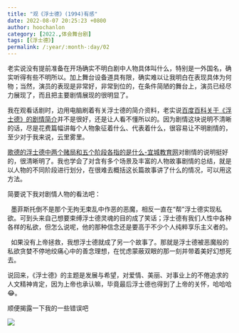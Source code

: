 ```yaml
---
title: "观《浮士德》(1994)有感"
date: 2022-08-07 20:25:23 +0800
author: hoochanlon
category: [2022.,体会舞台剧]
tags: [《浮士德》]
permalink: /:year/:month-:day/02
---
```


老实说没有提前准备在开场确实不明白剧中人物具体叫什么，特别是一外国名，确实听得有些不明所以。加上舞台设备道具有限，确实难以让我明白在表现具体为何物；当然，演员的表现是非常好，非常到位的，在条件简陋的舞台上，演员已经尽力展现了，而且把主要剧情展现的很明显了。

<!-- more -->

我在观看话剧时，边用电脑刷着有关浮士德的简介资料，老实说[百度百科关于《浮士德》的剧情简介](https://baike.baidu.com/item/浮士德/1895?fr=aladdin)并不是很好，还是让人看不懂所以的。因为剧情这块说明不清晰的话，尽是花费篇幅讲每个人物象征着什么、代表着什么，很容易让不明剧情的，至少对于我来说，云里雾里。

[歌德的浮士德中两个赌局和五个阶段各指的是什么-宜城教育网](http://www.ychedu.com/CRJY/sjmz/613123.html)对剧情的说明挺好的，很清晰明了。我也学会了对含有多个场景及丰富的人物故事剧情的总结，就是以人物的不同阶段进行划分，在很难去概括这长篇故事讲了什么的情况，可以用这方法。

简要说下我对剧情人物的看法吧：

&nbsp;&nbsp;墨菲斯托倒不是那个无拘无束乱中作恶的恶魔，相反一直在“帮”浮士德实现私欲。可到头来自己想要束缚浮士德灵魂的目的成了笑话；浮士德有我们人性中各种各样的私欲，但怎么说呢，他的那种信念还是要高于不少个人纯粹享乐主义者的。

&nbsp;&nbsp;如果没有上帝拯救，我想浮士德就成了另一个故事了。那就是浮士德被恶魔般的私欲贪婪不停地绞痛心中的善念理想，在忧虑蒙蔽双眼的那一刻并带着美好幻想死去。

说回来，《浮士德》的主题是发展与希望，对爱情、美丽、对事业上的不倦追求的人文精神肯定，因为上帝也承认嘛，毕竟最后浮士德也得到了上帝的关怀，哈哈哈😂。

顺便揭露一下我的一些错误吧

![ ](https://s1.ax1x.com/2022/08/08/vMppIH.png)